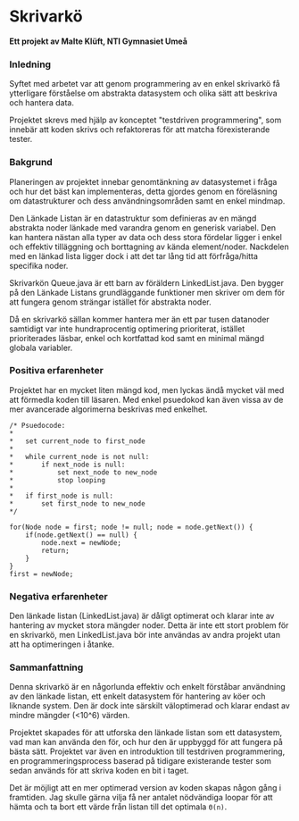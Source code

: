 # Skrivarkö
**Ett projekt av Malte Klüft, NTI Gymnasiet Umeå**

### Inledning
Syftet med arbetet var att genom programmering av en enkel skrivarkö få 
ytterligare förståelse om abstrakta datasystem och olika sätt att beskriva 
och hantera data. 

Projektet skrevs med hjälp av konceptet "testdriven programmering", som 
innebär att koden skrivs och refaktoreras för att matcha förexisterande 
tester.

### Bakgrund
Planeringen av projektet innebar genomtänkning av datasystemet i fråga och 
hur det bäst kan implementeras, detta gjordes genom en föreläsning om 
datastrukturer och dess användningsområden samt en enkel mindmap. 

Den Länkade Listan är en datastruktur som definieras av en mängd abstrakta 
noder länkade med varandra genom en generisk variabel. Den kan hantera nästan 
alla typer av data och dess stora fördelar ligger i enkel och effektiv tilläggning 
och borttagning av kända element/noder. Nackdelen med en länkad lista ligger 
dock i att det tar lång tid att förfråga/hitta specifika noder.

Skrivarkön Queue.java är ett barn av föräldern LinkedList.java. Den bygger på den 
Länkade Listans grundläggande funktioner men skriver om dem för att fungera genom 
strängar istället för abstrakta noder.

Då en skrivarkö sällan kommer hantera mer än ett par tusen datanoder samtidigt var 
inte hundraprocentig optimering prioriterat, istället prioriterades läsbar, enkel och 
kortfattad kod samt en minimal mängd globala variabler.


### Positiva erfarenheter
Projektet har en mycket liten mängd kod, men lyckas ändå mycket väl med att förmedla 
koden till läsaren. Med enkel psuedokod kan även vissa av de mer avancerade algorimerna 
beskrivas med enkelhet.
```
/* Psuedocode:
*
*   set current_node to first_node
*   
*   while current_node is not null:
*       if next_node is null:
*           set next_node to new_node
*           stop looping
*  
*   if first_node is null:
*       set first_node to new_node
*/

for(Node node = first; node != null; node = node.getNext()) {
    if(node.getNext() == null) {
        node.next = newNode;
        return;
    }
}
first = newNode;
```

### Negativa erfarenheter
Den länkade listan (LinkedList.java) är dåligt optimerat och klarar inte av hantering av 
mycket stora mängder noder. Detta är inte ett stort problem för en skrivarkö, men 
LinkedList.java bör inte användas av andra projekt utan att ha optimeringen i åtanke.

### Sammanfattning
Denna skrivarkö är en någorlunda effektiv och enkelt förståbar användning av den länkade 
listan, ett enkelt datasystem för hantering av köer och liknande system. Den är dock inte 
särskilt väloptimerad och klarar endast av mindre mängder (<10^6) värden.
 
Projektet skapades för att utforska den länkade listan som ett datasystem, vad man kan 
använda den för, och hur den är uppbyggd för att fungera på bästa sätt. Projektet var 
även en introduktion till testdriven programmering, en programmeringsprocess baserad på 
tidigare existerande tester som sedan används för att skriva koden en bit i taget.

Det är möjligt att en mer optimerad version av koden skapas någon gång i framtiden. 
Jag skulle gärna vilja få ner antalet nödvändiga loopar för att hämta och ta bort ett 
värde från listan till det optimala `Θ(n)`.